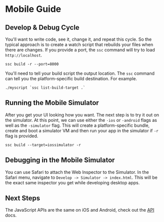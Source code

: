 # Mobile Guide

## Develop & Debug Cycle

You'll want to write code, see it, change it, and repeat this cycle. So the
typical approach is to create a watch script that rebuilds your files when
there are changes. If you provide a port, the `ssc` command will try to load
`http://localhost`.

```
ssc build -r --port=8000
```

You'll need to tell your build script the output location. The `ssc` command
can tell you the platform-specific build destination. For example.

```
./myscript `ssc list-build-target .`
```

## Running the Mobile Simulator

After you get your UI looking how you want. The next step is to try it out
on the simulator. At this point, we can use either the `-ios` or `-android`
flags as well as the `-simulator` flag. This will create a platform-specific
bundle, create and boot a simulator VM and then run your app in the simulator if
`-r` flag is provided.

```
ssc build --target=iossimulator -r
```

## Debugging in the Mobile Simulator

You can use Safari to attach the Web Inspector to the Simulator. In the Safari
menu, navigate to `Develop -> Simulator -> index.html`. This will be the exact
same inspector you get while developing desktop apps.

## Next Steps

The JavaScript APIs are the same on iOS and Android, check out the [API][0] docs.

[0]:https://sockets.sh/api
